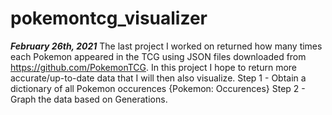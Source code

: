 # pokemontcg_visualizer


***February 26th, 2021***
The last project I worked on returned how many times each Pokemon appeared in the TCG using JSON files downloaded from https://github.com/PokemonTCG. In this project I hope to return more accurate/up-to-date data that I will then also visualize. 
Step 1 - Obtain a dictionary of all Pokemon occurences {Pokemon: Occurences}
Step 2 - Graph the data based on Generations. 